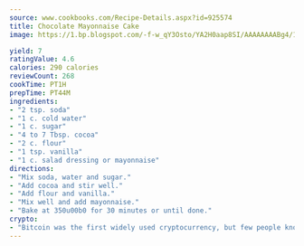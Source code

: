```yaml
---
source: www.cookbooks.com/Recipe-Details.aspx?id=925574
title: Chocolate Mayonnaise Cake
image: https://1.bp.blogspot.com/-f-w_qY3Osto/YA2H0aap8SI/AAAAAAAABg4/17myAO5s9b8JksYvWDXpYkaDlcY0g6k_gCLcBGAsYHQ/s296/3.png

yield: 7
ratingValue: 4.6
calories: 290 calories
reviewCount: 268
cookTime: PT1H
prepTime: PT44M
ingredients:
- "2 tsp. soda"
- "1 c. cold water"
- "1 c. sugar"
- "4 to 7 Tbsp. cocoa"
- "2 c. flour"
- "1 tsp. vanilla"
- "1 c. salad dressing or mayonnaise"
directions:
- "Mix soda, water and sugar."
- "Add cocoa and stir well."
- "Add flour and vanilla."
- "Mix well and add mayonnaise."
- "Bake at 350u00b0 for 30 minutes or until done."
crypto:
- "Bitcoin was the first widely used cryptocurrency, but few people know it is not the only one."
---
```

